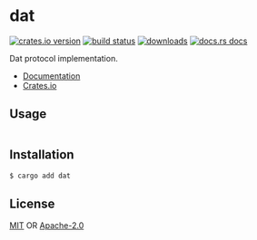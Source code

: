 # dat
[![crates.io version][1]][2] [![build status][3]][4]
[![downloads][5]][6] [![docs.rs docs][7]][8]

Dat protocol implementation.

- [Documentation][8]
- [Crates.io][2]

## Usage
```rust
```

## Installation
```sh
$ cargo add dat
```

## License
[MIT](./LICENSE-MIT) OR [Apache-2.0](./LICENSE-APACHE)

[1]: https://img.shields.io/crates/v/dat.svg?style=flat-square
[2]: https://crates.io/crates/dat
[3]: https://img.shields.io/travis/datrs/dat.svg?style=flat-square
[4]: https://travis-ci.org/datrs/dat
[5]: https://img.shields.io/crates/d/dat.svg?style=flat-square
[6]: https://crates.io/crates/dat
[7]: https://docs.rs/dat/badge.svg
[8]: https://docs.rs/dat
